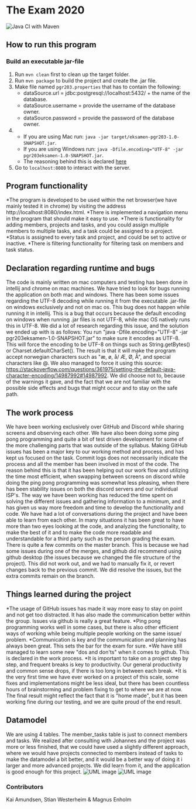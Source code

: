 # The Exam 2020

![Java CI with Maven](https://github.com/kristiania/pgr203innevering3-magnuen2k/workflows/Java%20CI%20with%20Maven/badge.svg?branch=master)

## How to run this program
### Build an executable jar-file
1. Run `mvn clean` first to clean up the target folder.
2. Run `mvn package` to build the project and create the .jar file.
3. Make file named `pgr203.properties` that has to contain the following:
    * dataSource.url = jdbc:postgresql://localhost:5432/ + the name of the database.
    * dataSource.username = provide the username of the database owner.
    * dataSource.password = provide the password of the database owner.
3. 
    * If you are using Mac run: `java -jar target/eksamen-pgr203-1.0-SNAPSHOT.jar`.
    * If you are using Windows run: `java -Dfile.encoding="UTF-8" -jar pgr203eksamen-1.0-SNAPSHOT.jar`.
    * The reasoning behind this is declared [here](https://github.com/kristiania/pgr203eksamen-magnuen2k/blob/master/README.md#declaration-regarding-runtime-and-bugs)
4. Go to `localhost:8080` to interact with the server.

## Program functionality
*The program is developed to be used within the net browser(we have mainly tested it in chrome) by 
visiting the address http://localhost:8080/index.html.
*There is implemented a navigation menu in the program that should make it easy  to use.
*There is functionality for adding members, projects and tasks, and you could assign multiple members to
multiple tasks, and a task could be assigned to a project.
*Status is assigned to every task and project, and could be set to active or inactive.
*There is filtering functionality for filtering task on members and task status.

## Declaration regarding runtime and bugs
The code is mainly written on mac computers and testing has been done in intellij and chrome on mac machines.
We have tried to look for bugs running the application on both mac and windows. There has been some issues regarding
the UTF-8 decoding while running it from the executable .jar-file on windows exclusively and not on mac os.
This bug does not happen while running it in intellij. This is a bug that occurs because the default encoding on
windows when running .jar files is not UTF-8, while mac OS natively runs this in UTF-8.
We did a lot of research regarding this issue, and the solution we ended up with is as follows:
You run "java -Dfile.encoding="UTF-8" -jar pgr203eksamen-1.0-SNAPSHOT.jar" to make sure it encodes as UTF-8.
This will force the encoding to be UTF-8 on things such as String.getBytes() or Charset.defaultCharSet().
The result is that it will make the program accept norwegian characters such as "æ, ø, å/ Æ, Ø, Å", 
and special characters like @.
We also managed to force it using this source: 
https://stackoverflow.com/questions/361975/setting-the-default-java-character-encoding/14987992#14987992.
We did choose not to, because of the warnings it gave, and the fact that we are not familiar with the
possible side effects and bugs that might occur and to stay on the safe path.

## The work process
We have been working exclusively over GitHub and Discord while sharing screens and observing each other.
We have also been doing some ping pong programming and quite a bit of test driven development for some of
the more challenging parts that was outside of the syllabus.
Making GitHub issues has been a major key to our working method and process, and has kept us focused on the task.
Commit logs does not necessarily indicate the process and all the member has been involved in most of the code.
The reason behind this is that it has been helping out our work flow and utilizing the time most efficient,
when swapping between screens on discord while doing the ping pong programming was somewhat less pleasing,
when there has been stability issues on both the discord servers and our individual ISP's.
The way we have been working has reduced the time spent on solving the different issues and gathering information
to a minimum, and it has given us way more freedom and time to develop the functionality and code.
We have had a lot of conversations during the project and have been able to learn from each other.
In many situations it has been great to have more than two eyes looking at the code, and analyzing the functionality,
to make the best of it and to make the code more readable and understandable for a third party such as the person
grading the exam.
There is quite a few commits on the master branch. This is because we had some issues during one of the merges, and 
github did recommend using github desktop (the issues because we changed the file structure of the project).
This did not work out, and we had to manually fix it, 
or revert changes back to the previous commit. We did resolve the issues, but the extra commits remain on the branch. 

## Things learned during the project
*The usage of GitHub issues has made it way more easy to stay on point and not get too distracted. It has also made
the communication better within the group. Issues via github is really a great feature.
*Ping pong programming works well in some cases, but there is also other efficient ways of working while being
multiple people working on the same issue/ problem.
*Communication is key and the communication and planning has always been great. This sets the bar for the exam for sure.
*We have still managed to learn some new "dos and don'ts" when it comes to github. This is declared in the work process.
*It is important to take on a project step by step, and frequent breaks is key to productivity. Our general productivity
and common sense drops, if there is too long in between each break.
*It is the very first time we have ever worked on a project of this scale, some fixes and implementations might
be less ideal, but there has been countless hours of brainstorming and problem fixing to get to where we are at now.
The final result might reflect the fact that it is "home made", but it has been working fine during our testing, and
we are quite proud of the end result.


## Datamodel
We are using 4 tables. The member_tasks table is just to connect members and tasks.
We realized after consulting with Johannes and the project was more or less finished, that we could
have used a slightly different approach, where we would have projects connected to members instead of tasks
to make the datamodel a bit better, and it would be a better way of doing it i larger and more advanced projects.
We did learn from it, and the application is good enough for this project.
![UML image](https://user-images.githubusercontent.com/56038804/98135355-0583a600-1ec0-11eb-90d6-b8965e1efb21.png)
![UML image](https://user-images.githubusercontent.com/56038804/98588895-b9c06a80-22cc-11eb-95db-cba06285fde1.png)

### Contributors 
Kai Amundsen, Stian Westerheim & Magnus Enholm
